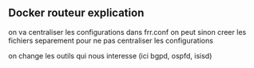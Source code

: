 ## Docker routeur explication 


on va centraliser les configurations dans frr.conf
on peut sinon creer les fichiers separement pour ne pas centraliser les configurations

on change les outils qui nous interesse (ici bgpd, ospfd, isisd)

